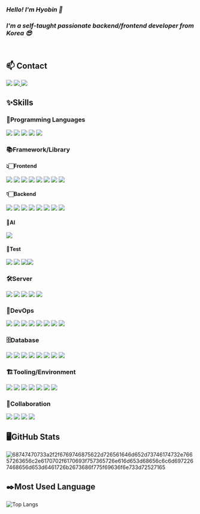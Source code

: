 ### *Hello! I'm Hyobin 👋*
### *I'm a self-taught passionate backend/frontend developer from Korea 😎*
</br>

## 📫 Contact
<img src="https://img.shields.io/badge/📞 010--2153--6169-brightgreen?style=flat-square&logo=" /> <a href="mailto:hellmir610@gmail.com" style="display: inline" target="_blank">
    <img src="https://img.shields.io/badge/Mail-EA4335?style=flat-square&logo=gmail&logoColor=white" />
    <a href="https://hyobin-jenkins.duckdns.org" style="display: inline" target="_blank">
    <img src="https://img.shields.io/badge/Pipeline-F7DF1E?style=flat-square&logo=jenkins&logoColor=black" />
</a>

## ✨Skills

### 💬Programming Languages
<img src="https://img.shields.io/badge/Java-00629B?style=for-the-badge&logo=openjdk&logoColor=white"> <img src="https://img.shields.io/badge/kotlin-7F52FF?style=for-the-badge&logo=kotlin&logoColor=black">
<img src="https://img.shields.io/badge/JavaScript-F7DF1E?style=for-the-badge&logo=javascript&logoColor=black">
<img src="https://img.shields.io/badge/TypeScript-3178C6?style=for-the-badge&logo=typescript&logoColor=FFF">
<img src="https://img.shields.io/badge/Python-FE0803?style=for-the-badge&logo=python&logoColor=FFF">
</br>

### 📚Framework/Library

#### 👆🏻Frontend
<img src="https://img.shields.io/badge/React-61DAFB?style=for-the-badge&logo=react&logoColor=black"> <img src="https://img.shields.io/badge/React_Native-09D3AC?style=for-the-badge&logo=createreactapp&logoColor=black">
<img src="https://img.shields.io/badge/Redux-764ABC?style=for-the-badge&logo=redux&logoColor=white">
<img src="https://img.shields.io/badge/JSP-212121?style=for-the-badge&logo=pagekit&logoColor=white">
<img src="https://img.shields.io/badge/Thymeleaf-005F0F?style=for-the-badge&logo=thymeleaf&logoColor=white">
<img src="https://img.shields.io/badge/Bootstrap-563D7C?style=for-the-badge&logo=bootstrap&logoColor=white">
<img src="https://img.shields.io/badge/jQuery-0769AD?style=for-the-badge&logo=jquery&logoColor=white">
<img src="https://img.shields.io/badge/Swing-000000?style=for-the-badge&logo=openjdk&logoColor=white">
</br>

#### 👇🏻Backend
<img src="https://img.shields.io/badge/Spring MVC-6DB33F?style=for-the-badge&logo=spring&logoColor=white"> <img src="https://img.shields.io/badge/Spring_Boot-6DB33F?style=for-the-badge&logo=springboot&logoColor=white"/>
<img src="https://img.shields.io/badge/Spring_Security-6DB33F?style=for-the-badge&logo=springsecurity&logoColor=white"/>
<img src="https://img.shields.io/badge/Spring_Batch-6DB33F?style=for-the-badge&logo=databricks&logoColor=white"/>
<img src="https://img.shields.io/badge/FastAPI-009688?style=for-the-badge&logo=fastapi&logoColor=white"/>
<img src="https://img.shields.io/badge/JPA-59666C?style=for-the-badge&logo=hibernate&logoColor=white"/>
<img src="https://img.shields.io/badge/MyBatis-EF5734?style=for-the-badge&logo=bower&logoColor=white"/>
<img src="https://img.shields.io/badge/Socket_IO-010101?style=for-the-badge&logo=socket.io&logoColor=white"/>
</br>

#### 🧠AI
<img src="https://img.shields.io/badge/LangChain-1C3C3C?style=for-the-badge&logo=langchain&logoColor=white"/>

#### 🧪Test
<img src="https://img.shields.io/badge/JUnit5-25A162?style=for-the-badge&logo=junit5&logoColor=white"/> <img src="https://img.shields.io/badge/AssertJ-0C2340?style=for-the-badge&logo=maserati&logoColor=white"/>
<img src="https://img.shields.io/badge/Mockito-FF6A33?style=for-the-badge&logo=mockserviceworker&logoColor=white"/><img src="https://img.shields.io/badge/JaCoCo-55C2E1?style=for-the-badge&logo=cocos&logoColor=white"/>

### 🛠️Server
<img src="https://img.shields.io/badge/AWS EC2-FF9900?style=for-the-badge&logo=amazonec2&logoColor=white"> <img src="https://img.shields.io/badge/AWS RDS-527FFF?style=for-the-badge&logo=amazonrds&logoColor=white">
<img src="https://img.shields.io/badge/AWS S3-569A31?style=for-the-badge&logo=amazons3&logoColor=white">
<img src="https://img.shields.io/badge/NCP-03C75A?style=for-the-badge&logo=naver&logoColor=black">
<img src="https://img.shields.io/badge/Vercel-000000?style=for-the-badge&logo=vercel&logoColor=white">
</br>

### 🗼DevOps
<img src="https://img.shields.io/badge/Jenkins-D24939?style=for-the-badge&logo=jenkins&logoColor=white"> <img src="https://img.shields.io/badge/Docker-2496ED?style=for-the-badge&logo=docker&logoColor=white">
<img src="https://img.shields.io/badge/Docker_Compose-000000?style=for-the-badge&logo=docker&logoColor=white">
<img src="https://img.shields.io/badge/Vault-FFEC6E?style=for-the-badge&logo=vault&logoColor=white">
<img src="https://img.shields.io/badge/Kibana-005571?style=for-the-badge&logo=kibana&logoColor=white">
<img src="https://img.shields.io/badge/Vite-646CFF?style=for-the-badge&logo=vite&logoColor=white">
<img src="https://img.shields.io/badge/Gradle-02303A?style=for-the-badge&logo=gradle&logoColor=white"/>
<img src="https://img.shields.io/badge/Maven-C71A36?style=for-the-badge&logo=apachemaven&logoColor=white"/>
</br>

### 🗄️Database
<img src="https://img.shields.io/badge/Redis-FF4438?style=for-the-badge&logo=redis&logoColor=white"> <img src="https://img.shields.io/badge/Elasticsearch-005571?style=for-the-badge&logo=elasticsearch&logoColor=white">
<img src="https://img.shields.io/badge/Oracle-F80000?style=for-the-badge&logo=oracle&logoColor=white">
<img src="https://img.shields.io/badge/PostgreSQL-4169E1?style=for-the-badge&logo=postgresql&logoColor=white">
<img src="https://img.shields.io/badge/MySQL-4479A1?style=for-the-badge&logo=mysql&logoColor=white">
<img src="https://img.shields.io/badge/MariaDB-003545?style=for-the-badge&logo=mariadb&logoColor=white">
<img src="https://img.shields.io/badge/SQLite-003B57?style=for-the-badge&logo=sqlite&logoColor=white">
<img src="https://img.shields.io/badge/H2-8D1F89?style=for-the-badge&logo=rxdb&logoColor=white">
</br>

### 🏗️Tooling/Environment
<img src="https://img.shields.io/badge/Figma-F24E1E?style=for-the-badge&logo=figma&logoColor=white"> <img src="https://img.shields.io/badge/Vim-019733?style=for-the-badge&logo=vim&logoColor=white">
<img src="https://img.shields.io/badge/Swagger-85EA2D?style=for-the-badge&logo=swagger&logoColor=white">
<img src="https://img.shields.io/badge/EditPlus-4285F4.svg?style=for-the-badge&logo=pluscodes&logoColor=white">
<img src="https://img.shields.io/badge/Eclipse-2C2255?style=for-the-badge&logo=eclipse&logoColor=white">
<img src="https://img.shields.io/badge/IntelliJ_Idea-000020.svg?style=for-the-badge&logo=intellij-idea&logoColor=white">
<img src="https://img.shields.io/badge/VS_Code-2F80ED?style=for-the-badge&logo=vscodium&logoColor=white">
</br>

### 👫Collaboration
<img src="https://img.shields.io/badge/Jira-0052CC?style=for-the-badge&logo=jira&logoColor=white"> <img src="https://img.shields.io/badge/Slack-4A154B?style=for-the-badge&logo=slack&logoColor=white">
<img src="https://img.shields.io/badge/Notion-000000?style=for-the-badge&logo=notion&logoColor=white">
<img src="https://img.shields.io/badge/GitHub-100000?style=for-the-badge&logo=github&logoColor=white">

## 🖥️GitHub Stats
![68747470733a2f2f6769746875622d726561646d652d73746174732e76657263656c2e6170702f6170693f757365726e616d653d68656c6c6d6972267468656d653d6461726b2673686f775f69636f6e733d72527165](https://github.com/user-attachments/assets/4efb13e5-488b-47d6-ace2-604eeec57c9b)

## ✒️Most Used Language
![Top Langs](https://github-readme-stats.vercel.app/api/top-langs/?username=hellmir&layout=compact&theme=light)
